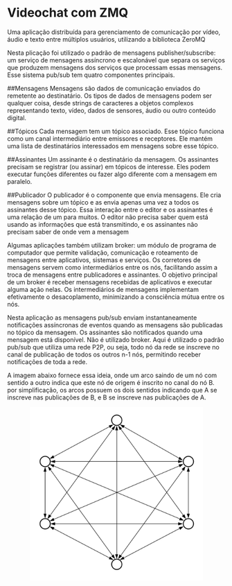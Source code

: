 # Videochat com ZMQ
Uma aplicação distribuída para gerenciamento de comunicação por vídeo, áudio e texto entre múltiplos usuários, utilizando a biblioteca ZeroMQ

Nesta plicação foi utilizado o padrão de mensagens publisher/subscribe: um serviço de mensagens assíncrono e escalonável que separa os serviços que produzem mensagens dos serviços que processam essas mensagens. Esse sistema pub/sub tem quatro componentes principais.

##Mensagens
Mensagens são dados de comunicação enviados do remetente ao destinatário. Os tipos de dados de mensagens podem ser qualquer coisa, desde strings de caracteres a objetos complexos representando texto, vídeo, dados de sensores, áudio ou outro conteúdo digital.

##Tópicos
Cada mensagem tem um tópico associado. Esse tópico funciona como um canal intermediário entre emissores e receptores. Ele mantém uma lista de destinatários interessados em mensagens sobre esse tópico.

##Assinantes
Um assinante é o destinatário da mensagem. Os assinantes precisam se registrar (ou assinar) em tópicos de interesse. Eles podem executar funções diferentes ou fazer algo diferente com a mensagem em paralelo.

##Publicador
O publicador é o componente que envia mensagens. Ele cria mensagens sobre um tópico e as envia apenas uma vez a todos os assinantes desse tópico. Essa interação entre o editor e os assinantes é uma relação de um para muitos. O editor não precisa saber quem está usando as informações que está transmitindo, e os assinantes não precisam saber de onde vem a mensagem


Algumas aplicações também utilizam broker: um módulo de programa de computador que permite validação, comunicação e roteamento de mensagens entre aplicativos, sistemas e serviços. Os corretores de mensagens servem como intermediários entre os nós, facilitando assim a troca de mensagens entre publicadores e assinantes. O objetivo principal de um broker é receber mensagens recebidas de aplicativos e executar alguma ação nelas. Os intermediários de mensagens implementam efetivamente o desacoplamento, minimizando a consciência mútua entre os nós.

Nesta aplicação as mensagens pub/sub enviam instantaneamente notificações assíncronas de eventos quando as mensagens são publicadas no tópico da mensagem. Os assinantes são notificados quando uma mensagem está disponível.
Não é utilizado broker. Aqui é utilizado o padrão pub/sub que utiliza uma rede P2P, ou seja, todo nó da rede se inscreve no canal de publicação de todos os outros n-1 nós, permitindo receber notificações de toda a rede. 

A imagem abaixo fornece essa ideia, onde um arco saindo de um nó com sentido a outro indica que este nó de origem é inscrito no canal do nó B. por simplificação, os arcos possuem os dois sentidos indicando que A se inscreve nas publicações de B, e B se inscreve nas publicações de A.

<div align="center">
  <img src="p2p-network.png" alt="rede p2p" style="width:400px; height:400px;" />
</div>


